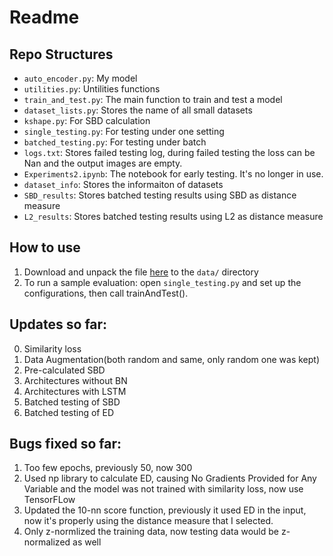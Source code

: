 # Readme

## Repo Structures
- `auto_encoder.py`: My model
- `utilities.py`: Untilities functions
- `train_and_test.py`: The main function to train and test a model
- `dataset_lists.py`: Stores the name of all small datasets
- `kshape.py`: For SBD calculation
- `single_testing.py`: For testing under one setting
- `batched_testing.py`: For testing under batch
- `logs.txt`: Stores failed testing log, during failed testing the loss can be Nan and the output images are empty.
- `Experiments2.ipynb`: The notebook for early testing. It's no longer in use.
- `dataset_info`: Stores the informaiton of datasets
- `SBD_results`: Stores batched testing results using SBD as distance measure
- `L2_results`: Stores batched testing results using L2 as distance measure

## How to use
1. Download and unpack the file [here](https://drive.google.com/file/d/13PwgJNBTnyT1IjbUxFqQlqq2VTGDVw8N/view?usp=sharing) to the `data/` directory
2. To run a sample evaluation:
   open `single_testing.py` and set up the configurations, then call trainAndTest().

## Updates so far:
0. Similarity loss
1. Data Augmentation(both random and same, only random one was kept)
2. Pre-calculated SBD
3. Architectures without BN
4. Architectures with LSTM
5. Batched testing of SBD
6. Batched testing of ED

## Bugs fixed so far:
1. Too few epochs, previously 50, now 300
2. Used np library to calculate ED, causing No Gradients Provided for Any Variable and the model was not trained with similarity loss, now use TensorFLow
3. Updated the 10-nn score function, previously it used ED in the input, now it's properly using the distance measure that I selected. 
4. Only z-normlized the training data, now testing data would be z-normalized as well
